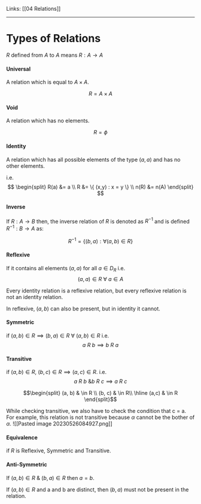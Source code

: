 Links: [[04 Relations]]
___
# Types of Relations
$R$ defined from $A$ to $A$ means $R : A \to A$

#### Universal
A relation which is equal to $A \times A$.

$$R = A \times A$$

#### Void
A relation which has no elements. 

$$R = \phi$$

#### Identity
A relation which has all possible elements of the type $(a,a)$ and has no other elements. 

i.e. 
$$
\begin{split}
R(a) &= a \\
R &= \{ (x,y) : x = y \} \\
n(R) &= n(A) 
\end{split}
$$

#### Inverse
If $R:A\to B$
then, the inverse relation of $R$ is denoted as $R^{-1}$ and is defined $R^{-1}:B \to A$ as:

$$R^{-1} = \{ (b,a) : \forall (a,b) \in R \}$$

#### Reflexive
If it contains all elements $(a,a)$ for all $a \in D_{R}$
i.e. 
$$(a,a) \in R\ \forall\ a \in A$$

Every identity relation is a reflexive relation, but every reflexive relation is not an identity relation. 

In reflexive, $(a,b)$ can also be present, but in identity it cannot. 

#### Symmetric
if $(a,b) \in R \implies (b,a) \in R\ \forall\ (a,b) \in R$
i.e. 
$$a\ R\ b \implies b\ R\ a$$


#### Transitive
if $(a,b) \in R,\ (b,c) \in R \implies (a,c)\in R.$
i.e. 
$$a\ R\ b \text{ \& } b\ R\ c \implies a\ R\ c$$

$$\begin{split}
(a, b) & \in R \\
(b, c) & \in R\\
\hline 
(a,c) & \in R
\end{split}$$

While checking transitive, we also have to check the condition that c = a.
For example, this relation is not transitive because $\alpha$ cannot be the bother of $\alpha$.
![[Pasted image 20230526084927.png]]

#### Equivalence
if $R$ is Reflexive, Symmetric and Transitive.

#### Anti-Symmetric
If $(a,b) \in R\ \&\ (b,a) \in R$ then $a = b$. 

If $(a,b) \in R$ and a and b are distinct, then $(b,a)$ must not be present in the relation. 

